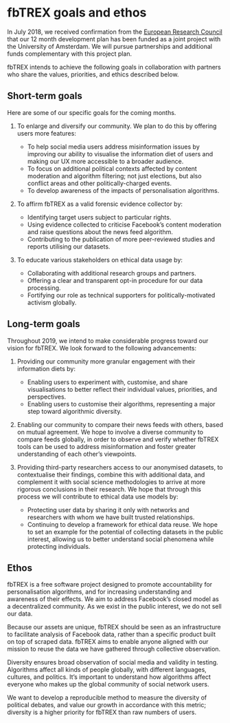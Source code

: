 # fbTREX goals and ethos

In July 2018, we received confirmation from the [European Research Council](https://erc.europa.eu/news/erc-proof-concept-grant-examples-research-projects-2-round) that our 12 month development plan has been funded as a joint project with the University of Amsterdam. We will pursue partnerships and additional funds complementary with this project plan.

fbTREX intends to achieve the following goals in collaboration with partners who share the values, priorities, and ethics described below.

## Short-term goals

Here are some of our specific goals for the coming months.

1. To enlarge and diversify our community. We plan to do this by offering users more features:
	* To help social media users address misinformation issues by improving our ability to visualise the information diet of users and making our UX more accessible to a broader audience.
	* To focus on additional political contexts affected by content moderation and algorithm filtering; not just elections, but also conflict areas and other politically-charged events.
	* To develop awareness of the impacts of personalisation algorithms.

2. To affirm fbTREX as a valid forensic evidence collector by:
	* Identifying target users subject to particular rights.
	* Using evidence collected to criticise Facebook’s content moderation and raise questions about the news feed algorithm.
	* Contributing to the publication of more peer-reviewed studies and reports utilising our datasets.

3. To educate various stakeholders on ethical data usage by:
	* Collaborating with additional research groups and partners.
	* Offering a clear and transparent opt-in procedure for our data processing.
	* Fortifying our role as technical supporters for politically-motivated activism globally.

## Long-term goals

Throughout 2019, we intend to make considerable progress toward our vision for fbTREX. We look forward to the following advancements:

1. Providing our community more granular engagement with their information diets by:
	* Enabling users to experiment with, customise, and share visualisations to better reflect their individual values, priorities, and perspectives.
	* Enabling users to customise their algorithms, representing a major step toward algorithmic diversity.

2. Enabling our community to compare their news feeds with others, based on mutual agreement. We hope to involve a diverse community to compare feeds globally, in order to observe and verify whether fbTREX tools can be used to address misinformation and foster greater understanding of each other’s viewpoints.

3. Providing third-party researchers access to our anonymised datasets, to contextualise their findings, combine this with additional data, and complement it with social science methodologies to arrive at more rigorous conclusions in their research. We hope that through this process we will contribute to ethical data use models by:
	* Protecting user data by sharing it only with networks and researchers with whom we have built trusted relationships.
	* Continuing to develop a framework for ethical data reuse. We hope to set an example for the potential of collecting datasets in the public interest, allowing us to better understand social phenomena while protecting individuals.

## Ethos

fbTREX is a free software project designed to promote accountability for personalisation algorithms, and for increasing understanding and awareness of their effects. We aim to address Facebook’s closed model as a decentralized community. As we exist in the public interest, we do not sell our data.

Because our assets are unique, fbTREX should be seen as an infrastructure to facilitate analysis of Facebook data, rather than a specific product built on top of scraped data. fbTREX aims to enable anyone aligned with our mission to reuse the data we have gathered through collective observation.

Diversity ensures broad observation of social media and validity in testing. Algorithms affect all kinds of people globally, with different languages, cultures, and politics. It’s important to understand how algorithms affect everyone who makes up the global community of social network users.

We want to develop a reproducible method to measure the diversity of political debates, and value our growth in accordance with this metric; diversity is a higher priority for fbTREX than raw numbers of users.
